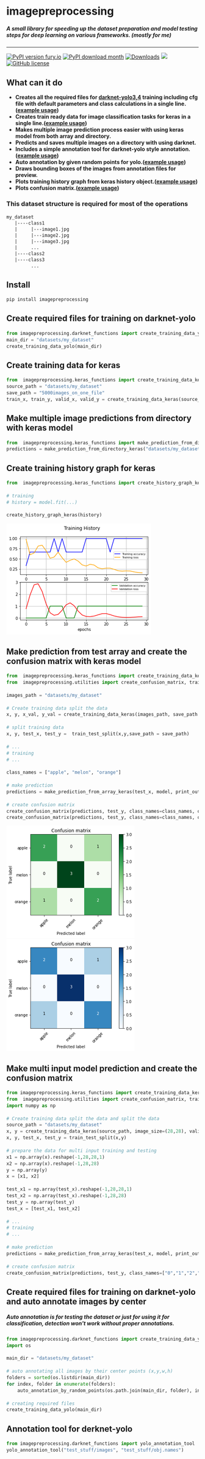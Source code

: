 # imagepreprocessing
##### A small library for speeding up the dataset preparation and model testing steps for deep learning on various frameworks. (mostly for me)
___

[![PyPI version fury.io](https://img.shields.io/pypi/v/imagepreprocessing?style=flat-square)](https://pypi.python.org/pypi/imagepreprocessing/) [![PyPI download month](https://img.shields.io/pypi/dw/imagepreprocessing?style=flat-square)](https://pypi.python.org/pypi/imagepreprocessing/) [![Downloads](https://pepy.tech/badge/imagepreprocessing)](https://pepy.tech/project/imagepreprocessing)
![](https://img.shields.io/github/repo-size/cccaaannn/imagepreprocessing?style=flat-square) [![GitHub license](https://img.shields.io/github/license/cccaaannn/imagepreprocessing?style=flat-square)](https://github.com/cccaaannn/imagepreprocessing/blob/master/LICENSE)

## What can it do
- **Creates all the required files for [darknet-yolo3,4](https://github.com/AlexeyAB/darknet) training including cfg file with default parameters and class calculations in a single line. ([example usage](#Create-required-files-for-training-on-darknet-yolo ))**
- **Creates train ready data for image classification tasks for keras in a single line.([example usage](#Create-training-data-for-keras))**
- **Makes multiple image prediction process easier with using keras model from both array and directory.**
- **Predicts and saves multiple images on a directory with using darknet.**
- **Includes a simple annotation tool for darknet-yolo style annotation. ([example usage](#Annotation-tool-for-derknet-yolo))**
- **Auto annotation by given random points for yolo.([example usage](#Create-required-files-for-training-on-darknet-yolo-and-auto-annotate-images-by-center ))**
- **Draws bounding boxes of the images from annotation files for preview.**
- **Plots training history graph from keras history object.([example usage](#Create-training-history-graph-for-keras))**
- **Plots confusion matrix.([example usage](#Make-prediction-from-test-array-and-create-the-confusion-matrix-with-keras-model))**

### This dataset structure is required for most of the operations 
```
my_dataset
   |----class1
   |     |---image1.jpg
   |     |---image2.jpg
   |     |---image3.jpg
   |     ...
   |----class2
   |----class3
         ...
```

## Install
```sh
pip install imagepreprocessing
```

## Create required files for training on darknet-yolo  
```python
from imagepreprocessing.darknet_functions import create_training_data_yolo
main_dir = "datasets/my_dataset"
create_training_data_yolo(main_dir)
```

## Create training data for keras
```python
from  imagepreprocessing.keras_functions import create_training_data_keras
source_path = "datasets/my_dataset"
save_path = "5000images_on_one_file"
train_x, train_y, valid_x, valid_y = create_training_data_keras(source_path, save_path = save_path, image_size = (299,299), validation_split=0.1, percent_to_use=0.5, grayscale = True)
```


## Make multiple image predictions from directory with keras model
```python
from  imagepreprocessing.keras_functions import make_prediction_from_directory_keras
predictions = make_prediction_from_directory_keras("datasets/my_dataset/class1", "models/alexnet.h5")
```

## Create training history graph for keras
```python
from  imagepreprocessing.keras_functions import create_history_graph_keras

# training
# history = model.fit(...)

create_history_graph_keras(history)
```
![trainig_histyory_example](readme_images/trainig_histyory_example.png)


## Make prediction from test array and create the confusion matrix with keras model
```python
from  imagepreprocessing.keras_functions import create_training_data_keras, make_prediction_from_array_keras
from  imagepreprocessing.utilities import create_confusion_matrix, train_test_split

images_path = "datasets/my_dataset"

# Create training data split the data
x, y, x_val, y_val = create_training_data_keras(images_path, save_path = None, validation_split=0.2, percent_to_use=0.5)

# split training data
x, y, test_x, test_y =  train_test_split(x,y,save_path = save_path)

# ...
# training
# ...

class_names = ["apple", "melon", "orange"]

# make prediction
predictions = make_prediction_from_array_keras(test_x, model, print_output=False)

# create confusion matrix
create_confusion_matrix(predictions, test_y, class_names=class_names, one_hot=True)
create_confusion_matrix(predictions, test_y, class_names=class_names, one_hot=True, cmap_color="Blues")
```
![confusion_matrix_example](readme_images/confusion_matrix_example1.png)![confusion_matrix_example](readme_images/confusion_matrix_example2.png)


## Make multi input model prediction and create the confusion matrix
```python
from imagepreprocessing.keras_functions import create_training_data_kera
from  imagepreprocessing.utilities import create_confusion_matrix, train_test_split
import numpy as np

# Create training data split the data and split the data
source_path = "datasets/my_dataset"
x, y = create_training_data_keras(source_path, image_size=(28,28), validation_split=0, percent_to_use=1, grayscale=True, convert_array_and_reshape=False)
x, y, test_x, test_y = train_test_split(x,y)

# prepare the data for multi input training and testing
x1 = np.array(x).reshape(-1,28,28,1)
x2 = np.array(x).reshape(-1,28,28)
y = np.array(y)
x = [x1, x2]

test_x1 = np.array(test_x).reshape(-1,28,28,1)
test_x2 = np.array(test_x).reshape(-1,28,28)
test_y = np.array(test_y)
test_x = [test_x1, test_x2]

# ...
# training
# ...

# make prediction
predictions = make_prediction_from_array_keras(test_x, model, print_output=False, model_summary=False, show_images=False)

# create confusion matrix
create_confusion_matrix(predictions, test_y, class_names=["0","1","2","3","4","5","6","7","8","9"], one_hot=True)

```


## Create required files for training on darknet-yolo and auto annotate images by center 
##### Auto annotation is for testing the dataset or just for using it for classification, detection won't work without proper annotations.
```python
from imagepreprocessing.darknet_functions import create_training_data_yolo, auto_annotation_by_random_points
import os

main_dir = "datasets/my_dataset"

# auto annotating all images by their center points (x,y,w,h)
folders = sorted(os.listdir(main_dir))
for index, folder in enumerate(folders):
    auto_annotation_by_random_points(os.path.join(main_dir, folder), index, annotation_points=((0.5,0.5), (0.5,0.5), (1.0,1.0), (1.0,1.0)))

# creating required files
create_training_data_yolo(main_dir)
```


## Annotation tool for derknet-yolo
```python
from imagepreprocessing.darknet_functions import yolo_annotation_tool
yolo_annotation_tool("test_stuff/images", "test_stuff/obj.names")
```
